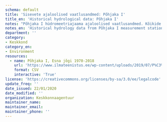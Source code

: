 ```yaml
---
schema: default
title: 'Sisevete ajaloolised vaatlusandmed: Põhjaka I'
title_en: 'Historical hydrological data: Põhjaka I'
notes: "Põhjaka I hüdromeetriajaama ajaloolised vaatlusandmed. Kõikide jaamade andmed on Riigi Ilmateenistuse <a href=\"http://www.ilmateenistus.ee/siseveed/ajaloolised-vaatlusandmed/\">kodulehelt</a> tasuta kõigile kättesaadavad. Arvutatud on pikaajalised keskmised ja ajaloolised maksimaalsed/minimaalsed vooluhulgad."
notes_en: 'Historical hydrology data from Põhjaka I measurement station.'
department: ''
category:
- Keskkond
category_en:
- Environment
resources:
  - name: Põhjaka I, Esna jõgi 1970-2018
    url: 'https://www.ilmateenistus.ee/wp-content/uploads/2019/07/P%C3%B5hjaka-I-1970-2018.csv'
    format: CSV
    interactive: 'True'
license: 'https://creativecommons.org/licenses/by-sa/3.0/ee/legalcode'
update_freq: ''
date_issued: 22/01/2020
date_modified: ''
organization: Keskkonnaagentuur
maintainer_name: 
maintainer_email:
maintainer_phone: ''
---
```

